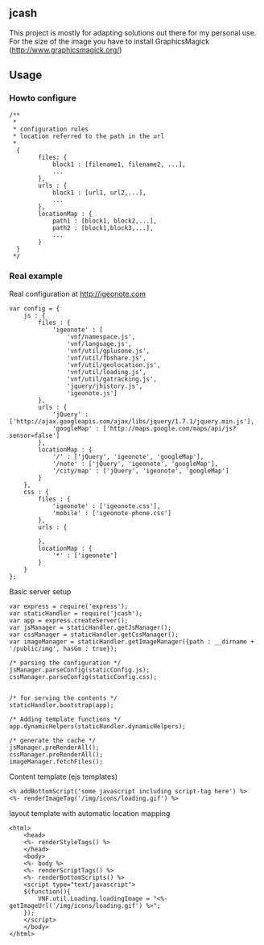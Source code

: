 ## jcash
This project is mostly for adapting solutions out there for my personal use.
For the size of the image you have to install GraphicsMagick (http://www.graphicsmagick.org/)

## Usage
### Howto configure	
	/**
	 * 
	 * configuration rules
	 * location referred to the path in the url
	 *
	  {
	 		files: {
	 			block1 : [filename1, filename2, ...],
	 			...
	 		},
	 		urls : {
	 			block1 : [url1, url2,...],
	 			...
	 		},
	 		locationMap : {
	 			path1 : [block1, block2,...],
	 			path2 : [block1,block3,...],
	 			...
	 		}
	  }
	 */
	

### Real example

Real configuration at http://igeonote.com

	var config = {
		js : {
			files : {
				'igeonote' : [
					'vnf/namespace.js',
					'vnf/language.js',
					'vnf/util/gplusone.js',
					'vnf/util/fbshare.js', 
					'vnf/util/geolocation.js',
					'vnf/util/loading.js', 
					'vnf/util/gatracking.js',
					'jquery/jhistory.js',
					'igeonote.js']
			},
			urls : {
				'jQuery' : ['http://ajax.googleapis.com/ajax/libs/jquery/1.7.1/jquery.min.js'],
				'googleMap' : ['http://maps.google.com/maps/api/js?sensor=false']
			},
			locationMap : {
				'/' : ['jQuery', 'igeonote', 'googleMap'],
				'/note' : ['jQuery', 'igeonote', 'googleMap'],
				'/city/map' : ['jQuery', 'igeonote', 'googleMap']
			}
		},
		css : {
			files : {
				'igeonote' : ['igeonote.css'],
				'mobile' : ['igeonote-phone.css']
			},
			urls : {
				
			},
			locationMap : {
				'*' : ['igeonote']
			}
		}
	};
	
Basic server setup

	var express = require('express');
	var staticHandler = require('jcash');
	var app = express.createServer();
	var jsManager = staticHandler.getJsManager();
	var cssManager = staticHandler.getCssManager();
	var imageManager = staticHandler.getImageManager({path : __dirname + '/public/img', hasGm : true});
		
	/* parsing the configuration */
	jsManager.parseConfig(staticConfig.js);
	cssManager.parseConfig(staticConfig.css);
	
	
	/* for serving the contents */
	staticHandler.bootstrap(app);
	
	/* Adding template functions */
	app.dynamicHelpers(staticHandler.dynamicHelpers);
	
	/* generate the cache */
	jsManager.preRenderAll();
	cssManager.preRenderAll();
	imageManager.fetchFiles();
	
	
Content template (ejs templates)

	<% addBottomScript('some javascript including script-tag here') %>
	<%- renderImageTag('/img/icons/loading.gif') %>
	
layout template with automatic location mapping

	<html>
		<head>
		<%- renderStyleTags() %>
		</head>
		<body>
		<%- body %>
		<%- renderScriptTags() %>
		<%- renderBottomScripts() %>
		<script type="text/javascript">
		$(function(){
			VNF.util.Loading.loadingImage = "<%- getImageUrl('/img/icons/loading.gif') %>";
		});
		</script>
		</body>
	</html>

	